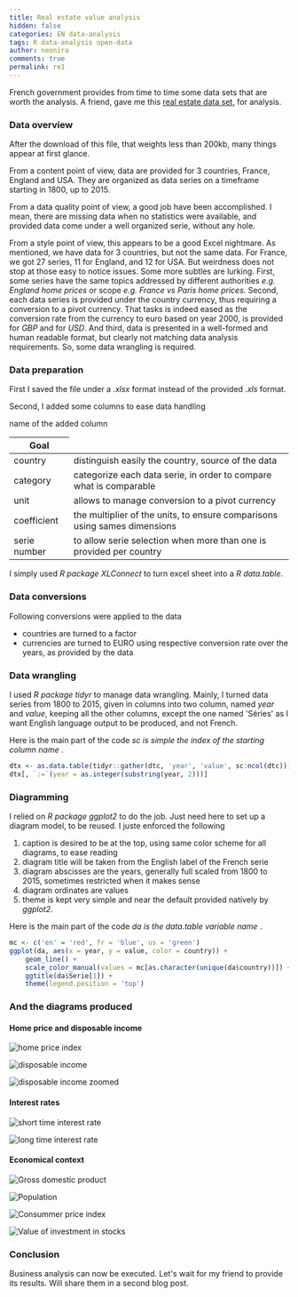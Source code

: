 ```yaml
---
title: Real estate value analysis
hidden: false
categories: EN data-analysis
tags: R data-analysis open-data
author: neonira
comments: true
permalink: re1
---
```


French government provides from time to time some data sets that are worth the analysis. A friend, gave me this [real estate data set](https://www.data.gouv.fr/fr/datasets/valeurs-immobilieres-economiques-et-financieres-de-1800-a-2015/#_), for analysis. 


### Data overview 

After the download of this file, that weights less than 200kb, many things appear at first glance. 

From a content point of view, data are provided for 3 countries, France, England and USA. They are organized as data series on a timeframe starting in 1800, up to 2015. 

From a data quality point of view, a good job have been accomplished. I mean, there are missing data when no statistics were available, and provided data come under a well organized serie, without any hole.  

From a style point of view, this appears to be a good Excel nightmare. As mentioned, we have data for 3 countries, but not the same data. For France, we got 27 series, 11 for England, and 12 for USA. But weirdness does not stop at those easy to notice issues. Some more subtles are lurking. First, some series have the same topics addressed by different authorities <cite class='comment'>e.g. England home prices</cite> or scope <cite class='comment'>e.g. France vs Paris home prices</cite>. Second, each data series is provided under the country currency, thus requiring a conversion to a pivot currency. That tasks is indeed eased as the conversion rate from the currency to euro based on year 2000, is provided for <cite class='kw'>GBP</cite> and for <cite class='kw'>USD</cite>. And third, data is presented in a well-formed and human readable format, but clearly not matching data analysis requirements. So, some data wrangling is required. 

### Data preparation

First I saved the file under a <cite class='kw'>.xlsx</cite> format instead of the provided <cite class='kw'>.xls</cite> format. 

Second, I added some columns to ease data handling

<table>
   <thead>
      <tr>name of the added column </th><th >Goal</th></tr>
   </thead>
<tbody>
      <tr><td>country</td><td>distinguish easily the country, source of the data</td></tr>
      <tr><td>category</td><td>categorize each data serie, in order to compare what is comparable</td></tr>
      <tr><td>unit</td><td>allows to manage conversion to a pivot currency</td></tr>
      <tr><td>coefficient</td><td>the multiplier of the units, to ensure comparisons using sames dimensions</td></tr>
      <tr><td>serie number</td><td>to allow serie selection when more than one is provided per country</td></tr>
</tbody>
</table>


I simply used <cite class='kw'>R package XLConnect</cite> to turn excel sheet into a  <cite class='kw'>R data.table</cite>.

### Data conversions

Following conversions were applied to the data

* countries are turned to a factor
* currencies are turned to EURO using respective conversion rate over the years, as provided by the data

### Data wrangling 

I used <cite class='kw'>R package tidyr</cite> to manage data wrangling. Mainly, I turned data series from 1800 to 2015, given in columns into two column, named <cite class='kw'>year</cite> and <cite class='kw'>value</cite>, keeping all the other columns, except the one named 'Séries' as I want English language output to be produced, and not French. 

Here is the main part of the code <cite class='comment'>sc is simple the index of the starting column name </cite>.

```r
dtx <- as.data.table(tidyr::gather(dtc, 'year', 'value', sc:ncol(dtc)))
dtx[, `:=`(year = as.integer(substring(year, 2)))]
```


### Diagramming

I relied on <cite class='kw'>R package ggplot2</cite> to do the job. Just need here to set up a diagram model, to be reused. 
I juste enforced the following

1. caption is desired to be at the top, using same color scheme for all diagrams, to ease reading
1. diagram title will be taken from the English label of the French serie
1. diagram abscisses are the years, generally full scaled from 1800 to 2015, sometimes restricted when it makes sense
1. diagram ordinates are values
1. theme is kept very simple and near the default provided natively by <cite class='kw'>ggplot2</cite>.

Here is the main part of the code <cite class='comment'>da is the data.table variable name </cite>.

```r
mc <- c('en' = 'red', fr = 'blue', us = 'green')
ggplot(da, aes(x = year, y = value, color = country)) + 
    geom_line() + 
    scale_color_manual(values = mc[as.character(unique(da$country))]) +
    ggtitle(da$Serie[1]) + 
    theme(legend.position = 'top')
```

### And the diagrams produced 

#### Home price and disposable income

![home price index](/images/realestate/ipl.png)

![disposable income](/images/realestate/rdm.png)

![disposable income zoomed](/images/realestate/rdm_z.png)

#### Interest rates

![short time interest rate](/images/realestate/tict.png)

![long time interest rate](/images/realestate/tilt.png)

#### Economical context 

![Gross domestic product](/images/realestate/pib.png)

![Population](/images/realestate/pop.png)

![Consummer price index](/images/realestate/ipc.png)

![Value of investment in stocks](/images/realestate/via.png)

### Conclusion  

Business analysis can now be executed. Let's wait for my friend to provide its results. 
Will share them in a second blog post. 

